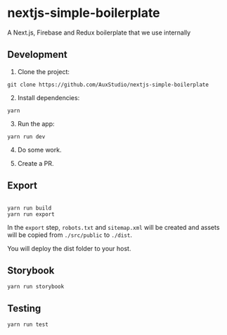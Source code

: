 # nextjs-simple-boilerplate

A Next.js, Firebase and Redux boilerplate that we use internally

## Development

1. Clone the project:

```
git clone https://github.com/AuxStudio/nextjs-simple-boilerplate
```

2. Install dependencies:

```
yarn
```

3. Run the app:

```
yarn run dev
```

4. Do some work.

5. Create a PR.

## Export

```

yarn run build
yarn run export

```

In the `export` step, `robots.txt` and `sitemap.xml` will be created and assets will be copied from `./src/public` to `./dist`.

You will deploy the dist folder to your host.

## Storybook

```
yarn run storybook
```

## Testing

```
yarn run test
```
